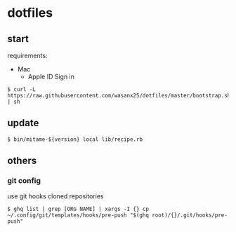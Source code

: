 # dotfiles

## start

requirements:

- Mac
  - Apple ID Sign in

```
$ curl -L https://raw.githubusercontent.com/wasanx25/dotfiles/master/bootstrap.sh | sh
```

## update

```
$ bin/mitame-${version} local lib/recipe.rb
```

## others

### git config

use git hooks cloned repositories

```
$ ghq list | grep [ORG NAME] | xargs -I {} cp ~/.config/git/templates/hooks/pre-push "$(ghq root)/{}/.git/hooks/pre-push"
```
